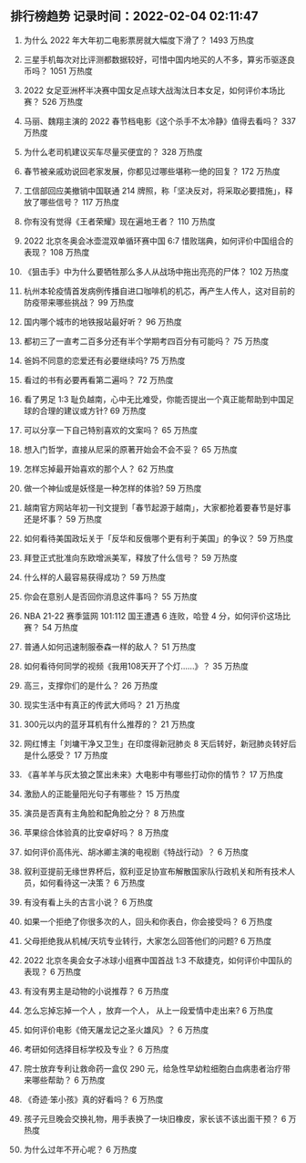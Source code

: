 
## 排行榜趋势 记录时间：2022-02-04 02:11:47
  
  1. 为什么 2022 年大年初二电影票房就大幅度下滑了？ 1493 万热度
    
  2. 三星手机每次对比评测都数据较好，可惜中国内地买的人不多，算劣币驱逐良币吗？ 1051 万热度
    
  3. 2022 女足亚洲杯半决赛中国女足点球大战淘汰日本女足，如何评价本场比赛？ 526 万热度
    
  4. 马丽、魏翔主演的 2022 春节档电影《这个杀手不太冷静》值得去看吗？ 337 万热度
    
  5. 为什么老司机建议买车尽量买便宜的？ 328 万热度
    
  6. 春节被亲戚劝说回老家发展，你都见过哪些堪称一绝的回复？ 172 万热度
    
  7. 工信部回应美撤销中国联通 214 牌照，称「坚决反对，将采取必要措施」，释放了哪些信号？ 117 万热度
    
  8. 你有没有觉得《王者荣耀》现在遍地王者？ 110 万热度
    
  9. 2022 北京冬奥会冰壶混双单循环赛中国 6:7 惜败瑞典，如何评价中国组合的表现？ 108 万热度
    
  10. 《狙击手》中为什么要牺牲那么多人从战场中拖出亮亮的尸体？ 102 万热度
    
  11. 杭州本轮疫情首发病例传播自进口咖啡机的机芯，再产生人传人，这对目前的防疫带来哪些挑战？ 99 万热度
    
  12. 国内哪个城市的地铁报站最好听？ 96 万热度
    
  13. 都初三了一直考二百多分还有半个学期考四百分有可能吗？ 75 万热度
    
  14. 爸妈不同意的恋爱还有必要继续吗? 75 万热度
    
  15. 看过的书有必要再看第二遍吗？ 72 万热度
    
  16. 看了男足 1:3 耻负越南，心中无比难受，你能否提出一个真正能帮助到中国足球的合理的建议或方针? 69 万热度
    
  17. 可以分享一下自己特别喜欢的文案吗？ 65 万热度
    
  18. 想入门哲学，直接从尼采的原著开始会不会不妥？ 65 万热度
    
  19. 怎样忘掉最开始喜欢的那个人？ 62 万热度
    
  20. 做一个神仙或是妖怪是一种怎样的体验? 59 万热度
    
  21. 越南官方网站年初一刊文提到「春节起源于越南」，大家都抢着要春节是好事还是坏事？ 59 万热度
    
  22. 如何看待美国政坛关于「反华和反俄哪个更有利于美国」的争议？ 59 万热度
    
  23. 拜登正式批准向东欧增派美军，释放了什么信号？ 59 万热度
    
  24. 什么样的人最容易获得成功？ 59 万热度
    
  25. 你会在意别人是否回你消息这件事吗？ 55 万热度
    
  26. NBA 21-22 赛季篮网 101:112 国王遭遇 6 连败，哈登 4 分，如何评价这场比赛？ 54 万热度
    
  27. 普通人如何迅速制服泰森一样的敌人？ 51 万热度
    
  28. 如何看待何同学的视频《我用108天开了个灯......》？ 35 万热度
    
  29. 高三，支撑你们的是什么？ 26 万热度
    
  30. 现实生活中有真正的传武大师吗？ 21 万热度
    
  31. 300元以内的蓝牙耳机有什么推荐的？ 21 万热度
    
  32. 网红博主「刘墉干净又卫生」在印度得新冠肺炎 8 天后转好，新冠肺炎转好后是什么感受？ 17 万热度
    
  33. 《喜羊羊与灰太狼之筐出未来》大电影中有哪些打动你的情节？ 17 万热度
    
  34. 激励人的正能量阳光句子有哪些？ 15 万热度
    
  35. 演员是否真有主角脸和配角脸之分？ 8 万热度
    
  36. 苹果综合体验真的比安卓好吗？ 8 万热度
    
  37. 如何评价高伟光、胡冰卿主演的电视剧《特战行动》？ 6 万热度
    
  38. 叙利亚提前无缘世界杯后，叙利亚足协宣布解散国家队行政机关和所有技术人员，如何看待这一决策？ 6 万热度
    
  39. 有没有看上头的古言小说？ 6 万热度
    
  40. 如果一个拒绝了你很多次的人，回头和你表白，你会接受吗？ 6 万热度
    
  41. 父母拒绝我从机械/天坑专业转行，大家怎么回答他们的问题? 6 万热度
    
  42. 2022 北京冬奥会女子冰球小组赛中国首战 1:3 不敌捷克，如何评价中国队的表现？ 6 万热度
    
  43. 有没有男主是动物的小说推荐？ 6 万热度
    
  44. 怎么忘掉忘掉一个人 ，放弃一个人， 从上一段爱情中走出来? 6 万热度
    
  45. 如何评价电影《倚天屠龙记之圣火雄风》？ 6 万热度
    
  46. 考研如何选择目标学校及专业？ 6 万热度
    
  47. 院士放弃专利让救命药一盒仅 290 元，给急性早幼粒细胞白血病患者治疗带来哪些帮助？ 6 万热度
    
  48. 《奇迹·笨小孩》真的好看吗？ 6 万热度
    
  49. 孩子元旦晚会交换礼物，用手表换了一块旧橡皮，家长该不该出面干预？ 6 万热度
    
  50. 为什么过年不开心呢？ 6 万热度
    